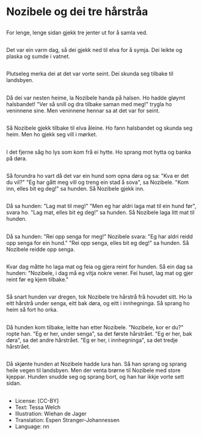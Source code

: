 # Nozibele og dei tre hårstråa

##
For lenge, lenge sidan gjekk tre jenter ut for å samla ved.

##
Det var ein varm dag, så dei gjekk ned til elva for å symja. Dei leikte og plaska og sumde i vatnet.

##
Plutseleg merka dei at det var vorte seint. Dei skunda seg tilbake til landsbyen.

##
Då dei var nesten heime, la Nozibele handa på halsen. Ho hadde gløymt halsbandet! "Ver så snill og dra tilbake saman med meg!" trygla ho veninnene sine. Men veninnene hennar sa at det var for seint.

##
Så Nozibele gjekk tilbake til elva åleine. Ho fann halsbandet og skunda seg heim. Men ho gjekk seg vill i mørket.

##
I det fjerne såg ho lys som kom frå ei hytte. Ho sprang mot hytta og banka på døra.

##
Så forundra ho vart då det var ein hund som opna døra og sa: "Kva er det du vil?" "Eg har gått meg vill og treng ein stad å sova", sa Nozibele. "Kom inn, elles bit eg deg!" sa hunden. Så Nozibele gjekk inn.

##
Då sa hunden: "Lag mat til meg!" "Men eg har aldri laga mat til ein hund før", svara ho. "Lag mat, elles bit eg deg!" sa hunden. Så Nozibele laga litt mat til hunden.

##
Då sa hunden: "Rei opp senga for meg!" Nozibele svara: "Eg har aldri reidd opp senga for ein hund." "Rei opp senga, elles bit eg deg!" sa hunden. Så Nozibele reidde opp senga.

##
Kvar dag måtte ho laga mat og feia og gjera reint for hunden. Så ein dag sa hunden: "Nozibele, i dag må eg vitja nokre vener. Fei huset, lag mat og gjer reint før eg kjem tilbake."

##
Så snart hunden var dregen, tok Nozibele tre hårstrå frå hovudet sitt. Ho la eitt hårstrå under senga, eitt bak døra, og eitt i innhegninga. Så sprang ho heim så fort ho orka.

##
Då hunden kom tilbake, leitte han etter Nozibele. "Nozibele, kor er du?" ropte han. "Eg er her, under senga", sa det første hårstrået. "Eg er her, bak døra", sa det andre hårstrået. "Eg er her, i innhegninga", sa det tredje hårstrået.

##
Då skjønte hunden at Nozibele hadde lura han. Så han sprang og sprang heile vegen til landsbyen. Men der venta brørne til Nozibele med store kjeppar. Hunden snudde seg og sprang bort, og han har ikkje vorte sett sidan.

##
* License: [CC-BY]
* Text: Tessa Welch
* Illustration: Wiehan de Jager
* Translation: Espen Stranger-Johannessen
* Language: nn
